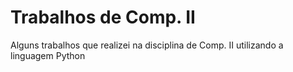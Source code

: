 # Trabalhos de Comp. II
Alguns trabalhos que realizei na disciplina de Comp. II utilizando a linguagem Python

